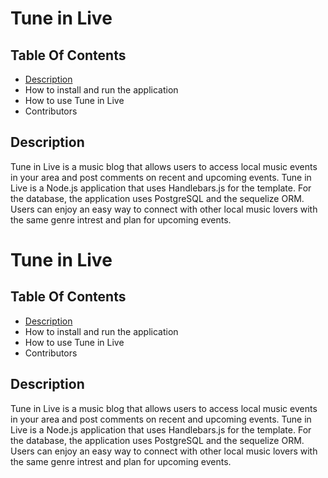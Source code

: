 
# Tune in Live

## Table Of Contents
* [Description](Link)
* How to install and run the application
* How to use Tune in Live
* Contributors

## Description
 Tune in Live is a music blog that allows users to access local music events in your area and post comments on recent and upcoming events.  Tune in Live is a Node.js application that uses Handlebars.js for the template.  For the database, the application uses PostgreSQL and the sequelize ORM.  Users can enjoy an easy way to connect with other local music lovers with the same genre intrest and plan for upcoming events.
# Tune in Live

## Table Of Contents
* [Description](Link)
* How to install and run the application
* How to use Tune in Live
* Contributors

## Description
 Tune in Live is a music blog that allows users to access local music events in your area and post comments on recent and upcoming events.  Tune in Live is a Node.js application that uses Handlebars.js for the template.  For the database, the application uses PostgreSQL and the sequelize ORM.  Users can enjoy an easy way to connect with other local music lovers with the same genre intrest and plan for upcoming events.

